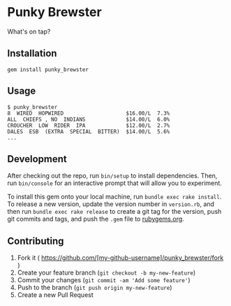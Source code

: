 # Punky Brewster

What's on tap?

## Installation

    gem install punky_brewster

## Usage

    $ punky_brewster
    8  WIRED  HOPWIRED                    $16.00/L  7.3%
    ALL  CHIEFS , NO  INDIANS             $14.00/L  6.0%
    CROUCHER  LOW  RIDER  IPA             $12.00/L  2.7%
    DALES  ESB  (EXTRA  SPECIAL  BITTER)  $14.00/L  5.6%
    ...

## Development

After checking out the repo, run `bin/setup` to install dependencies. Then, run `bin/console` for an interactive prompt that will allow you to experiment.

To install this gem onto your local machine, run `bundle exec rake install`. To release a new version, update the version number in `version.rb`, and then run `bundle exec rake release` to create a git tag for the version, push git commits and tags, and push the `.gem` file to [rubygems.org](https://rubygems.org).

## Contributing

1. Fork it ( https://github.com/[my-github-username]/punky_brewster/fork )
2. Create your feature branch (`git checkout -b my-new-feature`)
3. Commit your changes (`git commit -am 'Add some feature'`)
4. Push to the branch (`git push origin my-new-feature`)
5. Create a new Pull Request
